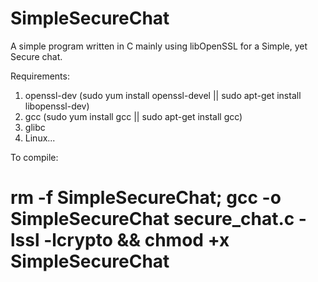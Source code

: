 # SimpleSecureChat
A simple program written in C mainly using libOpenSSL for a Simple, yet Secure chat.

Requirements:
1. openssl-dev (sudo yum install openssl-devel || sudo apt-get install libopenssl-dev) 
2. gcc (sudo yum install gcc || sudo apt-get install gcc)
3. glibc
4. Linux... 


To compile:
#     rm -f SimpleSecureChat; gcc -o SimpleSecureChat secure_chat.c -lssl -lcrypto && chmod +x SimpleSecureChat
